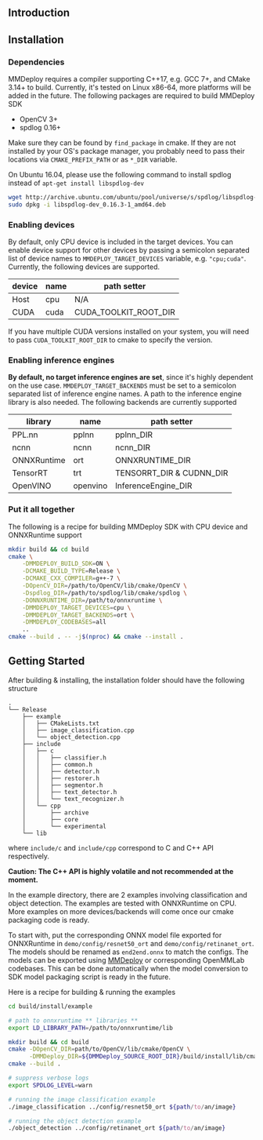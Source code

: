 ## Introduction

## Installation

### Dependencies

MMDeploy requires a compiler supporting C++17, e.g. GCC 7+, and CMake 3.14+ to build. Currently, it's tested on Linux
x86-64, more platforms will be added in the future. The following packages are required to build MMDeploy SDK

- OpenCV 3+
- spdlog 0.16+

Make sure they can be found by `find_package` in cmake. If they are not installed by your OS's package manager, you
probably need to pass their locations via `CMAKE_PREFIX_PATH` or as `*_DIR` variable.

On Ubuntu 16.04, please use the following command to install spdlog instead of `apt-get install libspdlog-dev`
```bash
wget http://archive.ubuntu.com/ubuntu/pool/universe/s/spdlog/libspdlog-dev_0.16.3-1_amd64.deb
sudo dpkg -i libspdlog-dev_0.16.3-1_amd64.deb
```

### Enabling devices

By default, only CPU device is included in the target devices. You can enable device support for other devices by
passing a semicolon separated list of device names to `MMDEPLOY_TARGET_DEVICES` variable, e.g. `"cpu;cuda"`. Currently,
the following devices are supported.

| device |  name | path setter |
|--------|-------|-------------|
|  Host  |  cpu  |    N/A      |
|  CUDA  |  cuda | CUDA_TOOLKIT_ROOT_DIR |

If you have multiple CUDA versions installed on your system, you will need to pass `CUDA_TOOLKIT_ROOT_DIR` to cmake to
specify the version.

### Enabling inference engines

**By default, no target inference engines are set**, since it's highly dependent on the use
case. `MMDEPLOY_TARGET_BACKENDS`
must be set to a semicolon separated list of inference engine names. A path to the inference engine library is also
needed. The following backends are currently supported

|   library   |  name    |   path setter   |
|-------------|----------|-----------------|
| PPL.nn      | pplnn    | pplnn_DIR       |
| ncnn        | ncnn     | ncnn_DIR        |
| ONNXRuntime | ort      | ONNXRUNTIME_DIR |
| TensorRT    | trt      | TENSORRT_DIR & CUDNN_DIR |
| OpenVINO    | openvino | InferenceEngine_DIR |

### Put it all together

The following is a recipe for building MMDeploy SDK with CPU device and ONNXRuntime support

```Bash
mkdir build && cd build
cmake \
    -DMMDEPLOY_BUILD_SDK=ON \
    -DCMAKE_BUILD_TYPE=Release \
    -DCMAKE_CXX_COMPILER=g++-7 \
    -DOpenCV_DIR=/path/to/OpenCV/lib/cmake/OpenCV \
    -Dspdlog_DIR=/path/to/spdlog/lib/cmake/spdlog \
    -DONNXRUNTIME_DIR=/path/to/onnxruntime \
    -DMMDEPLOY_TARGET_DEVICES=cpu \
    -DMMDEPLOY_TARGET_BACKENDS=ort \
    -DMMDEPLOY_CODEBASES=all
    ..
cmake --build . -- -j$(nproc) && cmake --install .
```

## Getting Started

After building & installing, the installation folder should have the following structure

```
.
└── Release
    ├── example
    │   ├── CMakeLists.txt
    │   ├── image_classification.cpp
    │   └── object_detection.cpp
    ├── include
    │   ├── c
    │   │   ├── classifier.h
    │   │   ├── common.h
    │   │   ├── detector.h
    │   │   ├── restorer.h
    │   │   ├── segmentor.h
    │   │   ├── text_detector.h
    │   │   └── text_recognizer.h
    │   └── cpp
    │       ├── archive
    │       ├── core
    │       └── experimental
    └── lib
```

where `include/c` and `include/cpp` correspond to C and C++ API respectively.

**Caution: The C++ API is highly volatile and not recommended at the moment.**

In the example directory, there are 2 examples involving classification and object detection. The examples are tested
with ONNXRuntime on CPU. More examples on more devices/backends will come once our cmake packaging code is ready.

To start with, put the corresponding ONNX model file exported for ONNXRuntime in `demo/config/resnet50_ort`
and `demo/config/retinanet_ort`. The models should be renamed as `end2end.onnx` to match the configs. The models can
be exported using [MMDeploy](https://github.com/grimoire/deploy_prototype) or corresponding OpenMMLab codebases.
This can be done automatically when the model conversion to SDK model packaging script is ready in the future.


Here is a recipe for building & running the examples

```Bash
cd build/install/example

# path to onnxruntime ** libraries **
export LD_LIBRARY_PATH=/path/to/onnxruntime/lib

mkdir build && cd build
cmake -DOpenCV_DIR=path/to/OpenCV/lib/cmake/OpenCV \
      -DMMDeploy_DIR=${DMMDeploy_SOURCE_ROOT_DIR}/build/install/lib/cmake/MMDeploy ..
cmake --build .

# suppress verbose logs
export SPDLOG_LEVEL=warn

# running the image classification example
./image_classification ../config/resnet50_ort ${path/to/an/image}

# running the object detection example
./object_detection ../config/retinanet_ort ${path/to/an/image}
```
